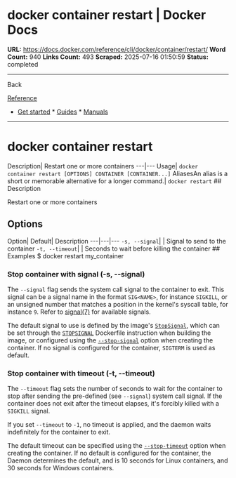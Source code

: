 # docker container restart | Docker Docs

**URL:** https://docs.docker.com/reference/cli/docker/container/restart/
**Word Count:** 940
**Links Count:** 493
**Scraped:** 2025-07-16 01:50:59
**Status:** completed

---

Back

[Reference](https://docs.docker.com/reference/)

  * [Get started](https://docs.docker.com/get-started/)   * [Guides](https://docs.docker.com/guides/)   * [Manuals](https://docs.docker.com/manuals/)

* * *

# docker container restart

Description| Restart one or more containers   ---|---   Usage| `docker container restart [OPTIONS] CONTAINER [CONTAINER...]`   AliasesAn alias is a short or memorable alternative for a longer command.| `docker restart`      ## Description

Restart one or more containers

## Options

Option| Default| Description   ---|---|---   `-s, --signal`| | Signal to send to the container   `-t, --timeout`| | Seconds to wait before killing the container      ## Examples               $ docker restart my_container     

### Stop container with signal \(-s, --signal\)

The `--signal` flag sends the system call signal to the container to exit. This signal can be a signal name in the format `SIG<NAME>`, for instance `SIGKILL`, or an unsigned number that matches a position in the kernel's syscall table, for instance `9`. Refer to [signal\(7\)](https://man7.org/linux/man-pages/man7/signal.7.html) for available signals.

The default signal to use is defined by the image's [`StopSignal`](https://github.com/opencontainers/image-spec/blob/v1.1.0/config.md), which can be set through the [`STOPSIGNAL`](https://docs.docker.com/reference/dockerfile/#stopsignal) Dockerfile instruction when building the image, or configured using the [`--stop-signal`](https://docs.docker.com/reference/cli/docker/container/run/#stop-signal) option when creating the container. If no signal is configured for the container, `SIGTERM` is used as default.

### Stop container with timeout \(-t, --timeout\)

The `--timeout` flag sets the number of seconds to wait for the container to stop after sending the pre-defined \(see `--signal`\) system call signal. If the container does not exit after the timeout elapses, it's forcibly killed with a `SIGKILL` signal.

If you set `--timeout` to `-1`, no timeout is applied, and the daemon waits indefinitely for the container to exit.

The default timeout can be specified using the [`--stop-timeout`](https://docs.docker.com/reference/cli/docker/container/run/#stop-timeout) option when creating the container. If no default is configured for the container, the Daemon determines the default, and is 10 seconds for Linux containers, and 30 seconds for Windows containers.
